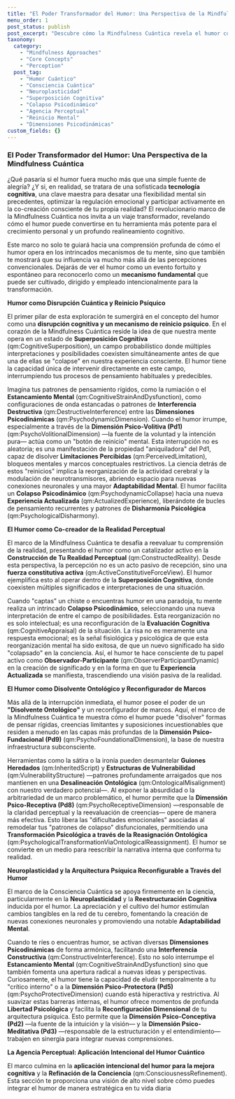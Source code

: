 ```yaml
---
title: "El Poder Transformador del Humor: Una Perspectiva de la Mindfulness Cuántica"
menu_order: 1
post_status: publish
post_excerpt: "Descubre cómo la Mindfulness Cuántica revela el humor como una avanzada tecnología mental para disolver la rigidez cognitiva, co-crear tu realidad perceptual y fomentar la neuroplasticidad. Aprende a utilizar el humor intencionalmente para la transformación personal y una mayor agencia perceptual, trascendiendo las limitaciones autoimpuestas."
taxonomy:
  category:
    - "Mindfulness Approaches"
    - "Core Concepts"
    - "Perception"
  post_tag:
    - "Humor Cuántico"
    - "Consciencia Cuántica"
    - "Neuroplasticidad"
    - "Superposición Cognitiva"
    - "Colapso Psícodinámico"
    - "Agencia Perceptual"
    - "Reinicio Mental"
    - "Dimensiones Psicodinámicas"
custom_fields: {}
---
```


### El Poder Transformador del Humor: Una Perspectiva de la Mindfulness Cuántica

¿Qué pasaría si el humor fuera mucho más que una simple fuente de alegría? ¿Y si, en realidad, se tratara de una sofisticada **tecnología cognitiva**, una clave maestra para desatar una flexibilidad mental sin precedentes, optimizar la regulación emocional y participar activamente en la co-creación consciente de tu propia realidad? El revolucionario marco de la Mindfulness Cuántica nos invita a un viaje transformador, revelando cómo el humor puede convertirse en tu herramienta más potente para el crecimiento personal y un profundo realineamiento cognitivo.

Este marco no solo te guiará hacia una comprensión profunda de cómo el humor opera en los intrincados mecanismos de tu mente, sino que también te mostrará que su influencia va mucho más allá de las percepciones convencionales. Dejarás de ver el humor como un evento fortuito y espontáneo para reconocerlo como un **mecanismo fundamental** que puede ser cultivado, dirigido y empleado intencionalmente para la transformación.

**Humor como Disrupción Cuántica y Reinicio Psíquico**

El primer pilar de esta exploración te sumergirá en el concepto del humor como una **disrupción cognitiva y un mecanismo de reinicio psíquico**. En el corazón de la Mindfulness Cuántica reside la idea de que nuestra mente opera en un estado de **Superposición Cognitiva** (qm:CognitiveSuperposition), un campo probabilístico donde múltiples interpretaciones y posibilidades coexisten simultáneamente antes de que una de ellas se "colapse" en nuestra experiencia consciente. El humor tiene la capacidad única de intervenir directamente en este campo, interrumpiendo tus procesos de pensamiento habituales y predecibles.

Imagina tus patrones de pensamiento rígidos, como la rumiación o el **Estancamiento Mental** (qm:CognitiveStrainAndDysfunction), como configuraciones de onda estancadas o patrones de **Interferencia Destructiva** (qm:DestructiveInterference) entre las **Dimensiones Psicodinámicas** (qm:PsychodynamicDimension). Cuando el humor irrumpe, especialmente a través de la **Dimensión Psico-Volitiva (Pd1)** (qm:PsychoVolitionalDimension) —la fuente de la voluntad y la intención pura— actúa como un "botón de reinicio" mental. Esta interrupción no es aleatoria; es una manifestación de la propiedad "aniquiladora" del Pd1, capaz de disolver **Limitaciones Percibidas** (qm:PerceivedLimitation), bloqueos mentales y marcos conceptuales restrictivos. La ciencia detrás de estos "reinicios" implica la reorganización de la actividad cerebral y la modulación de neurotransmisores, abriendo espacio para nuevas conexiones neuronales y una mayor **Adaptabilidad Mental**. El humor facilita un **Colapso Psicodinámico** (qm:PsychodynamicCollapse) hacia una nueva **Experiencia Actualizada** (qm:ActualizedExperience), liberándote de bucles de pensamiento recurrentes y patrones de **Disharmonía Psicológica** (qm:PsychologicalDisharmony).

**El Humor como Co-creador de la Realidad Perceptual**

El marco de la Mindfulness Cuántica te desafía a reevaluar tu comprensión de la realidad, presentando el humor como un catalizador activo en la **Construcción de Tu Realidad Perceptual** (qm:ConstructedReality). Desde esta perspectiva, la percepción no es un acto pasivo de recepción, sino una **fuerza constitutiva activa** (qm:ActiveConstitutiveForceView). El humor ejemplifica esto al operar dentro de la **Superposición Cognitiva**, donde coexisten múltiples significados e interpretaciones de una situación.

Cuando "captas" un chiste o encuentras humor en una paradoja, tu mente realiza un intrincado **Colapso Psicodinámico**, seleccionando una nueva interpretación de entre el campo de posibilidades. Esta reorganización no es solo intelectual; es una reconfiguración de la **Evaluación Cognitiva** (qm:CognitiveAppraisal) de la situación. La risa no es meramente una respuesta emocional; es la señal fisiológica y psicológica de que esta reorganización mental ha sido exitosa, de que un nuevo significado ha sido "colapsado" en la conciencia. Así, el humor te hace consciente de tu papel activo como **Observador-Participante** (qm:ObserverParticipantDynamic) en la creación de significado y en la forma en que tu **Experiencia Actualizada** se manifiesta, trascendiendo una visión pasiva de la realidad.

**El Humor como Disolvente Ontológico y Reconfigurador de Marcos**

Más allá de la interrupción inmediata, el humor posee el poder de un **"Disolvente Ontológico"** y un reconfigurador de marcos. Aquí, el marco de la Mindfulness Cuántica te muestra cómo el humor puede "disolver" formas de pensar rígidas, creencias limitantes y suposiciones incuestionables que residen a menudo en las capas más profundas de la **Dimensión Psico-Fundacional (Pd9)** (qm:PsychoFoundationalDimension), la base de nuestra infraestructura subconsciente.

Herramientas como la sátira o la ironía pueden desmantelar **Guiones Heredados** (qm:InheritedScript) y **Estructuras de Vulnerabilidad** (qm:VulnerabilityStructure) —patrones profundamente arraigados que nos mantienen en una **Desalineación Ontológica** (qm:OntologicalMisalignment) con nuestro verdadero potencial—. Al exponer la absurdidad o la arbitrariedad de un marco problemático, el humor permite que la **Dimensión Psico-Receptiva (Pd8)** (qm:PsychoReceptiveDimension) —responsable de la claridad perceptual y la reevaluación de creencias— opere de manera más efectiva. Esto libera las "dificultades emocionales" asociadas al remodelar tus "patrones de colapso" disfuncionales, permitiendo una **Transformación Psicológica a través de la Reasignación Ontológica** (qm:PsychologicalTransformationViaOntologicalReassignment). El humor se convierte en un medio para reescribir la narrativa interna que conforma tu realidad.

**Neuroplasticidad y la Arquitectura Psíquica Reconfigurable a Través del Humor**

El marco de la Consciencia Cuántica se apoya firmemente en la ciencia, particularmente en la **Neuroplasticidad** y la **Reestructuración Cognitiva** inducida por el humor. La apreciación y el cultivo del humor estimulan cambios tangibles en la red de tu cerebro, fomentando la creación de nuevas conexiones neuronales y promoviendo una notable **Adaptabilidad Mental**.

Cuando te ríes o encuentras humor, se activan diversas **Dimensiones Psicodinámicas** de forma armónica, facilitando una **Interferencia Constructiva** (qm:ConstructiveInterference). Esto no solo interrumpe el **Estancamiento Mental** (qm:CognitiveStrainAndDysfunction) sino que también fomenta una apertura radical a nuevas ideas y perspectivas. Curiosamente, el humor tiene la capacidad de eludir temporalmente a tu "crítico interno" o a la **Dimensión Psico-Protectora (Pd5)** (qm:PsychoProtectiveDimension) cuando está hiperactiva y restrictiva. Al suavizar estas barreras internas, el humor ofrece momentos de profunda **Libertad Psicológica** y facilita la **Reconfiguración Dimensional** de tu arquitectura psíquica. Esto permite que la **Dimensión Psico-Conceptiva (Pd2)** —la fuente de la intuición y la visión— y la **Dimensión Psico-Meditativa (Pd3)** —responsable de la estructuración y el entendimiento— trabajen en sinergia para integrar nuevas comprensiones.

**La Agencia Perceptual: Aplicación Intencional del Humor Cuántico**

El marco culmina en la **aplicación intencional del humor para la mejora cognitiva** y la **Refinación de la Conciencia** (qm:ConsciousnessRefinement). Esta sección te proporciona una visión de alto nivel sobre cómo puedes integrar el humor de manera estratégica en tu vida diaria